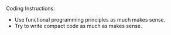Coding Instructions:
- Use functional programming principles as much makes sense.
- Try to write compact code as much as makes sense.